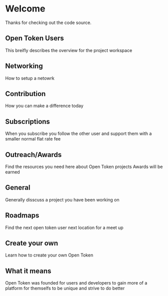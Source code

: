 # Welcome
Thanks for checking out the code source.

## Open Token Users
This breifly describes the overview for the project workspace

## Networking
How to setup a netowrk

## Contribution
How you can make a difference today

## Subscriptions
When you subscribe you follow the other user and support them with a smaller normal flat rate fee

## Outreach/Awards
Find the resources you need here about Open Token projects
Awards will be earned

## General
Generally disscuss a project you have been working on

## Roadmaps
Find the next open token user next location for a meet up

## Create your own
Learn how to create your own Open Token 

## What it means
Open Token was founded for users and developers to gain more of a platform for themselfs to be unique and strive to do better
